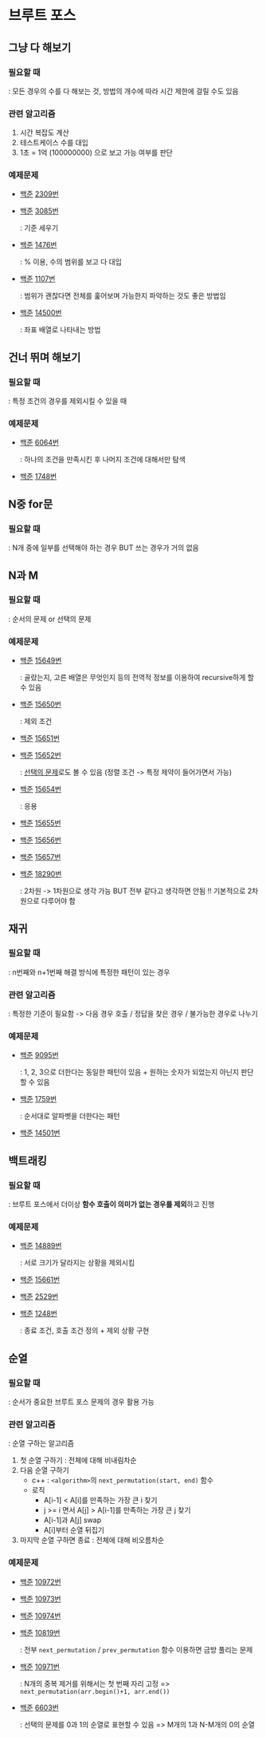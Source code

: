 # 브루트 포스

## 그냥 다 해보기

### 필요할 때
: 모든 경우의 수를 다 해보는 것, 방법의 개수에 따라 시간 제한에 걸릴 수도 있음

### 관련 알고리즘
1. 시간 복잡도 계산
2. 테스트케이스 수를 대입
3. 1초 = 1억 (100000000) 으로 보고 가능 여부를 판단

### 예제문제
- [백준](https://www.acmicpc.net/problem/2309) [2309번](./2309.cpp)

- [백준](https://www.acmicpc.net/problem/3085) [3085번](./3085.cpp)

    : 기준 세우기

- [백준](https://www.acmicpc.net/problem/1476) [1476번](./1476.cpp)

    : % 이용, 수의 범위를 보고 다 대입

- [백준](https://www.acmicpc.net/problem/1107) [1107번](./1107.cpp)

    : 범위가 괜찮다면 전체를 훑어보며 가능한지 파악하는 것도 좋은 방법임

- [백준](https://www.acmicpc.net/problem/14500) [14500번](./14500.cpp)

    : 좌표 배열로 나타내는 방법

## 건너 뛰며 해보기

### 필요할 때
: 특정 조건의 경우를 제외시킬 수 있을 때

### 예제문제
- [백준](https://www.acmicpc.net/problem/6064) [6064번](./6064.cpp)

    : 하나의 조건을 만족시킨 후 나머지 조건에 대해서만 탐색

- [백준](https://www.acmicpc.net/problem/1748) [1748번](./1748.cpp)

## N중 for문

### 필요할 때
: N개 중에 일부를 선택해야 하는 경우 BUT 쓰는 경우가 거의 없음

## N과 M

### 필요할 때
: 순서의 문제 or 선택의 문제

### 예제문제
- [백준](https://www.acmicpc.net/problem/15649) [15649번](./15649.cpp)

    : 골랐는지, 고른 배열은 무엇인지 등의 전역적 정보를 이용하여 recursive하게 할 수 있음

- [백준](https://www.acmicpc.net/problem/15650) [15650번](./15650.cpp)

    : 제외 조건

- [백준](https://www.acmicpc.net/problem/15651) [15651번](./15651.cpp)

- [백준](https://www.acmicpc.net/problem/15652) [15652번](./15652.cpp)

    : [선택의 문제](./15652_2.cpp)로도 볼 수 있음 (정렬 조건 -> 특정 제약이 들어가면서 가능)

- [백준](https://www.acmicpc.net/problem/15654) [15654번](./15654.cpp)

    : 응용

- [백준](https://www.acmicpc.net/problem/15655) [15655번](./15655.cpp)

- [백준](https://www.acmicpc.net/problem/15656) [15656번](./15656.cpp)

- [백준](https://www.acmicpc.net/problem/15657) [15657번](./15657.cpp)

- [백준](https://www.acmicpc.net/problem/18290) [18290번](./18290.cpp)

    : 2차원 -> 1차원으로 생각 가능 BUT 전부 같다고 생각하면 안됨 !! 기본적으로 2차원으로 다루어야 함

## 재귀

### 필요할 때
: n번째와 n+1번째 해결 방식에 특정한 패턴이 있는 경우

### 관련 알고리즘
: 특정한 기준이 필요함 -> 다음 경우 호출 / 정답을 찾은 경우 / 불가능한 경우로 나누기

### 예제문제
- [백준](https://www.acmicpc.net/problem/9095) [9095번](./9095.cpp)

    : 1, 2, 3으로 더한다는 동일한 패턴이 있음 + 원하는 숫자가 되었는지 아닌지 판단할 수 있음

- [백준](https://www.acmicpc.net/problem/1759) [1759번](./1759.cpp)

    : 순서대로 알파벳을 더한다는 패턴

- [백준](https://www.acmicpc.net/problem/14501) [14501번](./14501.cpp)

## 백트래킹

### 필요할 때
: 브루트 포스에서 더이상 **함수 호출이 의미가 없는 경우를 제외**하고 진행

### 예제문제
- [백준](https://www.acmicpc.net/problem/14889) [14889번](./14889.cpp)

    : 서로 크기가 달라지는 상황을 제외시킴

- [백준](https://www.acmicpc.net/problem/15661) [15661번](./15661.cpp)

- [백준](https://www.acmicpc.net/problem/2529) [2529번](./2529.cpp)

- [백준](https://www.acmicpc.net/problem/1248) [1248번](./1248.cpp)

    : 종료 조건, 호출 조건 정의 + 제외 상황 구현

## 순열

### 필요할 때
: 순서가 중요한 브루트 포스 문제의 경우 활용 가능

### 관련 알고리즘
: 순열 구하는 알고리즘
1. 첫 순열 구하기 : 전체에 대해 비내림차순
2. 다음 순열 구하기
    - c++ : ```<algorithm>```의 ```next_permutation(start, end)``` 함수
    - 로직
        - A[i-1] < A[i]를 만족하는 가장 큰 i 찾기
        - j >= i 면서 A[j] > A[i-1]를 만족하는 가장 큰 j 찾기
        - A[i-1]과 A[j] swap
        - A[i]부터 순열 뒤집기
3. 마지막 순열 구하면 종료 : 전체에 대해 비오름차순

### 예제문제
- [백준](https://www.acmicpc.net/problem/10972) [10972번](./10972.cpp)

- [백준](https://www.acmicpc.net/problem/10973) [10973번](./10973.cpp)

- [백준](https://www.acmicpc.net/problem/10974) [10974번](./10974.cpp)

- [백준](https://www.acmicpc.net/problem/10819) [10819번](./10819.cpp)
 
    : 전부 ```next_permutation``` / ```prev_permutation``` 함수 이용하면 금방 풀리는 문제

- [백준](https://www.acmicpc.net/problem/10971) [10971번](./10971.cpp)

    : N개의 중복 제거를 위해서는 첫 번째 자리 고정 => ```next_permutation(arr.begin()+1, arr.end())```

- [백준](https://www.acmicpc.net/problem/6603) [6603번](./6603.cpp)

    : 선택의 문제를 0과 1의 순열로 표현할 수 있음 => M개의 1과 N-M개의 0의 순열